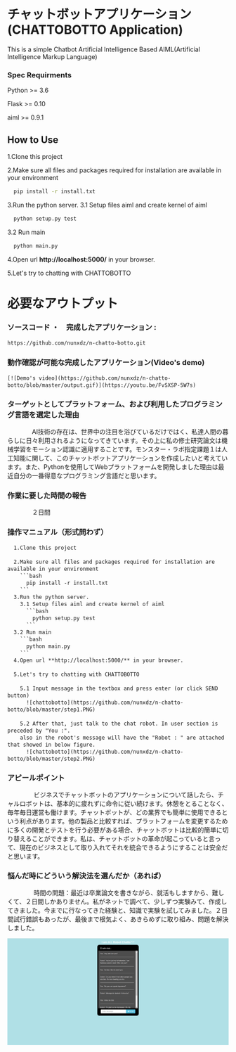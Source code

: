 # チャットボットアプリケーション (CHATTOBOTTO Application)

This is a simple Chatbot Artificial Intelligence Based AIML(Artificial Intelligence Markup Language)

### Spec Requirments

  Python >= 3.6
  
  Flask >= 0.10
  
  aiml >= 0.9.1
  
## How to Use

1.Clone this project

2.Make sure all files and packages required for installation are available in your environment
  ```bash
    pip install -r install.txt
  ```
3.Run the python server.
  3.1 Setup files aiml and create kernel of aiml
  ```bash
    python setup.py test
  ```
  3.2 Run main
  ```bash
    python main.py
  ```
4.Open url **http://localhost:5000/** in your browser.

5.Let's try to chatting with CHATTOBOTTO



# 必要なアウトプット

  ### ソースコード ・　完成したアプリケーション : 
  ```bash
  https://github.com/nunxdz/n-chatto-botto.git
  ```
  ### 動作確認が可能な完成したアプリケーション(Video's demo)
  
    [![Demo's video](https://github.com/nunxdz/n-chatto-botto/blob/master/output.gif)](https://youtu.be/FvSXSP-5W7s)

  
  ### ターゲットとしてプラットフォーム、および利用したプログラミング言語を選定した理由
　　　　AI技術の存在は、世界中の注目を浴びているだけではく、私達人間の暮らしに日々利用されるようになってきています。その上に私の修士研究論文は機械学習をモーション認識に適用することです。モンスター・ラボ指定課題１は人工知能に関して、このチャットボットアプリケーションを作成したいと考えています。また、Pythonを使用してWebプラットフォームを開発しました理由は最近自分の一番得意なプログラミング言語だと思います。

  ### 作業に要した時間の報告
　　　　２日間

  ### 操作マニュアル（形式問わず）
      1.Clone this project

      2.Make sure all files and packages required for installation are available in your environment
        ```bash
          pip install -r install.txt
        ```
      3.Run the python server.
        3.1 Setup files aiml and create kernel of aiml
          ```bash
            python setup.py test
          ```
      3.2 Run main
        ```bash
          python main.py
        ```
      4.Open url **http://localhost:5000/** in your browser.

      5.Let's try to chatting with CHATTOBOTTO
      
        5.1 Input message in the textbox and press enter (or click SEND button)
          ![chattobotto](https://github.com/nunxdz/n-chatto-botto/blob/master/step1.PNG)
          
        5.2 After that, just talk to the chat robot. In user section is preceded by "You :". 
        also in the robot's message will have the "Robot : " are attached that showed in below figure.
          ![chattobotto](https://github.com/nunxdz/n-chatto-botto/blob/master/step2.PNG)
      
  
  ### アピールポイント
　　　　 ビジネスでチャットボットのアプリケーションについて話したら、チャルロボットは、基本的に疲れずに命令に従い続けます。休憩をとることなく、毎年毎日運営も働けます。チャットボットが、どの業界でも簡単に使用できるという利点があります。他の製品と比較すれば、プラットフォームを変更するために多くの開発とテストを行う必要がある場合、チャットボットは比較的簡単に切り替えることができます。私は、チャットボットの革命が起こっていると言って、現在のビジネスとして取り入れてそれを統合できるようにすることは安全だと思います。

  ### 悩んだ時にどういう解決法を選んだか（あれば）
　　　　 時間の問題：最近は卒業論文を書きながら、就活もしますから、難しくて、２日間しかありません。私がネットで調べて、少しずつ実験みて、作成してきました。今までに行なってきた経験と、知識で実験を試してみました。２日間試行錯誤もあったが、最後まで根気よく、あきらめずに取り組み、問題を解決しました。
     

![chattobotto](https://github.com/nunxdz/n-chatto-botto/blob/master/output.PNG)
